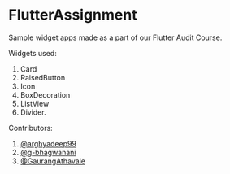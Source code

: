 # FlutterAssignment

Sample widget apps made as a part of our Flutter Audit Course. 

Widgets used:

1. Card
2. RaisedButton
3. Icon
4. BoxDecoration
5. ListView
6. Divider.

Contributors:

1. [@arghyadeep99](https://www.github.com/arghyadeep99)
2. [@g-bhagwanani](https://github.com/g-bhagwanani)
3. [@GaurangAthavale](https://github.com/GaurangAthavale)

